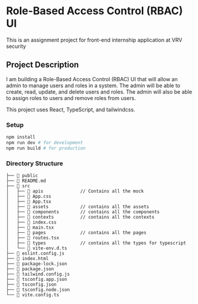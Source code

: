 # Role-Based Access Control (RBAC) UI

This is an assignment project for front-end internship application at VRV security

## Project Description

I am building a Role-Based Access Control (RBAC) UI that will allow an admin to manage users and roles in a system.
The admin will be able to create, read, update, and delete users and roles.
The admin will also be able to assign roles to users and remove roles from users.

This project uses React, TypeScript, and tailwindcss.

### Setup

```bash
npm install
npm run dev # for development
npm run build # for production
```

### Directory Structure

```text
├──  public
├──  README.md
├── 󱧼 src
│   ├──  apis              // Contains all the mock
│   ├──  App.css
│   ├──  App.tsx
│   ├──  assets            // contains all the assets
│   ├──  components        // contains all the components
│   ├──  contexts          // contains all the contexts
│   ├──  index.css
│   ├──  main.tsx
│   ├──  pages             // contains all the pages
│   ├──  routes.tsx
│   ├──  types             // contains all the types for typescript
│   └──  vite-env.d.ts
├──  eslint.config.js
├──  index.html
├──  package-lock.json
├──  package.json
├──  tailwind.config.js
├──  tsconfig.app.json
├──  tsconfig.json
├──  tsconfig.node.json
└──  vite.config.ts
```
